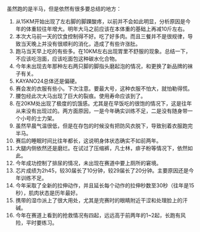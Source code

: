 虽然跑的是半马，但是依然有很多要总结的地方：
1. 从15KM开始出现了左右脚的脚踝酸疼，以前并不会如此明显，分析原因是今年的体重较往年增大。明年大马之前应该在本体重的基础上再减10斤左右。
2. 本次大马前一天的饮食控制得不好。吃了好多肉。而且三餐并不是很规律，导致当天晚上并没有很顺利的消化，造成了有些许涨肚。
3. 跑马当天早上吃的有些多。在10KM左右出现胃里不舒服的现象。总结一下，不应该吃泡面，应该吃面包这种碳水化合物。
4. 今年未出现去年那种左右两只脚的脚指头磨起泡的情况，和更换了新品牌的袜子有关。
5. KAYANO24总体还是偏硬。
6. 赛会发的衣服有些小。下次注意。要最大号，这种衣服不怕大，就怕勒得慌。
7. 腰包经此次大马出现了巨大的裂痕。使用寿命应该到了。
8. 在20KM处出现了极度的饥饿感。尤其是在早饭吃的很饱的情况下，这是往年从来没有出现过的。两方面原因，一是今年确实训练不足，二是没有随身带一个小号的士力架。
9. 虽然早晨气温很低，但是在存包的时候没有把防风衣脱下，导致别着衣服跑完半马。
10. 赛后的睡眠时间比往年都长，这说明身体状态确实不如前两年。
11. 大腿内侧依然还是磨烂。在试过了压缩裤，凡士林，痱子粉等情况下，依然如此。
12. 今年成功控制了排尿的情况，未出现在赛道中要上厕所的窘境。
13. 芯片成绩为2h45，较30届长了10分钟，较29届长了20分钟。主要原因还是今年训练不足。
14. 今年采取了全新的拉伸动作，并且延长每个动作的拉伸秒数至30秒（往年是15秒），肌肉状态是历年最好。
15. 携带的湿巾派上了很大用处，尤其是完赛时的眼睛附近干涩和处理脸上的汗碱。
16. 今年在赛道上看到的抢救情况有四起，远远高于前两年的1~2起，长跑有风险，平时要练习。
